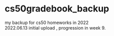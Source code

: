 # cs50gradebook_backup
my backup for cs50 homeworks in 2022  
2022.06.13 initial upload , progression in week 9.  
